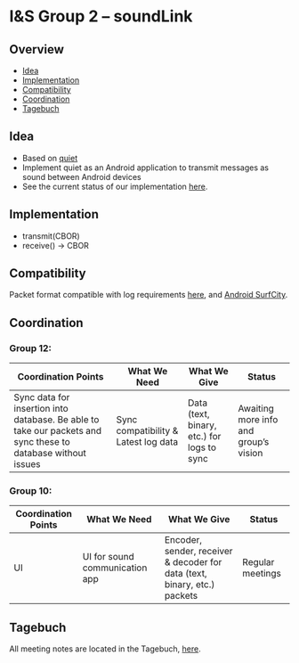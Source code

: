 # I&S Group 2 – soundLink

## Overview

*	[Idea](#idea)
* [Implementation](#implementation)
*	[Compatibility](#compatibility)
* [Coordination](#coordination)
* [Tagebuch](#tagebuch)

## Idea
* Based on [quiet](https://github.com/quiet/org.quietmodem.Quiet)
* Implement quiet as an Android application to transmit messages as sound between Android devices
* See the current status of our implementation [here](https://github.com/RenatoFarruggio/quietmodem).

## Implementation
* transmit(CBOR)
* receive() -> CBOR

## Compatibility
Packet format compatible with log requirements [here](https://github.com/cn-uofbasel/BACnet/blob/master/doc/BACnet-event-structure.md), and [Android SurfCity](https://github.com/ckschim/SurfCity-Android).

## Coordination

### Group 12:

| Coordination Points | What We Need | What We Give| Status|
|------------------------------|---------------------|------------------------------------------------|----------------------------------|
| Sync data for insertion into database. Be able to take our packets and sync these to database without issues | Sync compatibility & Latest log data | Data (text, binary, etc.) for logs to sync | Awaiting more info and group’s vision|

### Group 10: 

| Coordination Points | What We Need | What We Give| Status|
|------------------------------|---------------------|------------------------------------------------|----------------------------------|
| UI | UI for sound communication app| Encoder, sender, receiver & decoder for data (text, binary, etc.) packets | Regular meetings|

## Tagebuch

All meeting notes are located in the Tagebuch, [here](https://github.com/cn-uofbasel/BACnet/blob/master/groups/02-soundLink/Tagebuch.md).

